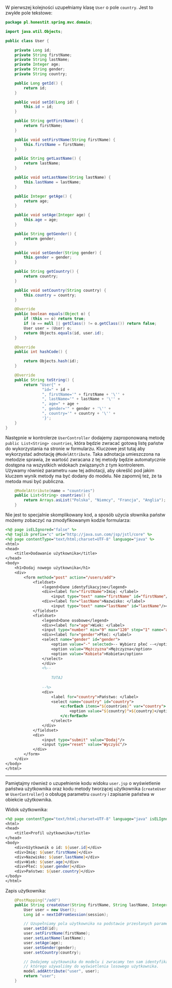 W pierwszej kolejności uzupełniamy klasę `User` o pole `country`. Jest to zwykłe pole tekstowe:

```java
package pl.honestit.spring.mvc.domain;

import java.util.Objects;

public class User {

    private Long id;
    private String firstName;
    private String lastName;
    private Integer age;
    private String gender;
    private String country;

    public Long getId() {
        return id;
    }

    public void setId(Long id) {
        this.id = id;
    }

    public String getFirstName() {
        return firstName;
    }

    public void setFirstName(String firstName) {
        this.firstName = firstName;
    }

    public String getLastName() {
        return lastName;
    }

    public void setLastName(String lastName) {
        this.lastName = lastName;
    }

    public Integer getAge() {
        return age;
    }

    public void setAge(Integer age) {
        this.age = age;
    }

    public String getGender() {
        return gender;
    }

    public void setGender(String gender) {
        this.gender = gender;
    }

    public String getCountry() {
        return country;
    }

    public void setCountry(String country) {
        this.country = country;
    }

    @Override
    public boolean equals(Object o) {
        if (this == o) return true;
        if (o == null || getClass() != o.getClass()) return false;
        User user = (User) o;
        return Objects.equals(id, user.id);
    }

    @Override
    public int hashCode() {

        return Objects.hash(id);
    }

    @Override
    public String toString() {
        return "User{" +
                "id=" + id +
                ", firstName='" + firstName + '\'' +
                ", lastName='" + lastName + '\'' +
                ", age=" + age +
                ", gender='" + gender + '\'' +
                ", country='" + country + '\'' +
                '}';
    }
}
```

Następnie w kontrolerze `UserController` dodajemy zaproponowaną metodę `public List<String> countries`, która będzie zwracać gotową listę państw do wykorzystania na stronie w formularzu. Kluczowe jest tutaj aby wykorzystać adnotację `@ModelAttribute`. Taka adnotacja umieszczona na metodzie sprawia, że wartość zwracana z tej metody będzie automatycznie dostępna na wszystkich widokach związanych z tym kontrolerem. Używamy również parametru `name` tej adnotacji, aby określić pod jakim kluczem wynik metody ma być dodany do modelu. Nie zapomnij też, że ta metoda musi być publiczna.

```java
    @ModelAttribute(name = "countries")
    public List<String> countries() {
        return Arrays.asList("Polska", "Niemcy", "Francja", "Anglia");
    }
```

Nie jest to specjalnie skomplikowany kod, a sposób użycia słownika państw możemy zobaczyć na zmodyfikowanym kodzie formularza:

```jsp
<%@ page isELIgnored="false" %>
<%@ taglib prefix="c" uri="http://java.sun.com/jsp/jstl/core" %>
<%@ page contentType="text/html;charset=UTF-8" language="java" %>
<html>
<head>
    <title>Dodawanie użytkownika</title>
</head>
<body>
    <h1>Dodaj nowego użytkownika</h1>
    <div>
        <form method="post" action="/users/add">
            <fieldset>
                <legend>Dane identyfikacyjne</legend>
                <div><label for="firstName">Imię: </label>
                    <input type="text" name="firstName" id="firstName"/></div>
                <div><label for="lastName">Nazwisko: </label>
                    <input type="text" name="lastName" id="lastName"/></div>
            </fieldset>
            <fieldset>
                <legend>Dane osobowe</legend>
                <div><label for="age">Wiek: </label>
                <input type="number" min="9" max="120" step="1" name="age" id="age"/></div>
                <div><label for="gender">Płeć: </label>
                <select name="gender" id="gender">
                    <option value="-" selected>-- Wybierz płeć --</option>
                    <option value="Mężczyzna">Mężczyzna</option>
                    <option value="Kobieta">Kobieta</option>
                </select>
                </div>
                <%--
                
                    TUTAJ 
                    
                --%>
                <div>
                    <label for="country">Państwo: </label>
                    <select name="country" id="country">
                        <c:forEach items="${countries}" var="country">
                            <option value="${country}">${country}</option>
                        </c:forEach>
                    </select>
                </div>
            </fieldset>
            <div>
                <input type="submit" value="Dodaj"/>
                <input type="reset" value="Wyczyść"/>
            </div>
        </form>
    </div>
</body>
</html>
```

---

Pamiętajmy również o uzupełnienie kodu widoku `user.jsp` o wyświetlenie państwa użytkownika oraz kodu metody tworzącej użytkownika (`createUser` w `UserController`) o obsługę parametru `country` i zapisanie państwa w obiekcie użytkownika.

Widok użytkownika:

```jsp
<%@ page contentType="text/html;charset=UTF-8" language="java" isELIgnored="false" %>
<html>
<head>
    <title>Profil użytkownika</title>
</head>
<body>
    <div>Użytkownik o id: ${user.id}</div>
    <div>Imię: ${user.firstName}</div>
    <div>Nazwisko: ${user.lastName}</div>
    <div>Wiek: ${user.age}</div>
    <div>Płeć: ${user.gender}</div>
    <div>Państwo: ${user.country}</div>
</body>
</html>
```

Zapis użytkownika:

```java
    @PostMapping("/add")
    public String createUser(String firstName, String lastName, Integer age, String gender, String country, Model model, HttpSession session) {
        User user = new User();
        Long id = nextIdFromSession(session);

        // Uzupełniamy pola użytkownika na podstawie przesłanych parametrów
        user.setId(id);
        user.setFirstName(firstName);
        user.setLastName(lastName);
        user.setAge(age);
        user.setGender(gender);
        user.setCountry(country);

        // Dodajemy użytkownika do modelu i zwracamy ten sam identyfikator widoku,
        // którego używaliśmy do wyświetlenia losowego użytkownika.
        model.addAttribute("user", user);
        return "user";
    }
```